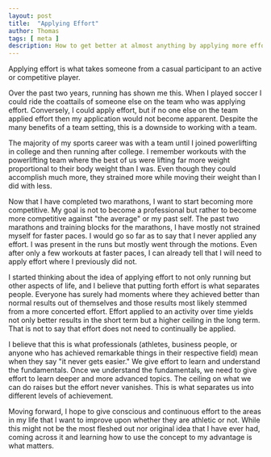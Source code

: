 ```yaml
---
layout: post
title:  "Applying Effort"
author: Thomas
tags: [ meta ]
description: How to get better at almost anything by applying more effort
---
```


Applying effort is what takes someone from a casual participant to an active or competitive player.

Over the past two years, running has shown me this. When I played soccer I could ride the coattails of someone else on the team who was applying effort. Conversely, I could apply effort, but if no one else on the team applied effort then my application would not become apparent. Despite the many benefits of a team setting, this is a downside to working with a team.

The majority of my sports career was with a team until I joined powerlifting in college and then running after college. I remember workouts with the powerlifting team where the best of us were lifting far more weight proportional to their body weight than I was. Even though they could accomplish much more, they strained more while moving their weight than I did with less.

Now that I have completed two marathons, I want to start becoming more competitive. My goal is not to become a professional but rather to become more competitive against "the average" or my past self. The past two marathons and training blocks for the marathons, I have mostly not strained myself for faster paces. I would go so far as to say that I never applied any effort. I was present in the runs but mostly went through the motions. Even after only a few workouts at faster paces, I can already tell that I will need to apply effort where I previously did not.

I started thinking about the idea of applying effort to not only running but other aspects of life, and I believe that putting forth effort is what separates people. Everyone has surely had moments where they achieved better than normal results out of themselves and those results most likely stemmed from a more concerted effort. Effort applied to an activity over time yields not only better results in the short term but a higher ceiling in the long term. That is not to say that effort does not need to continually be applied.

I believe that this is what professionals (athletes, business people, or anyone who has achieved remarkable things in their respective field) mean when they say "it never gets easier." We give effort to learn and understand the fundamentals. Once we understand the fundamentals, we need to give effort to learn deeper and more advanced topics. The ceiling on what we can do raises but the effort never vanishes. This is what separates us into different levels of achievement.

Moving forward, I hope to give conscious and continuous effort to the areas in my life that I want to improve upon whether they are athletic or not. While this might not be the most fleshed out nor original idea that I have ever had, coming across it and learning how to use the concept to my advantage is what matters.
